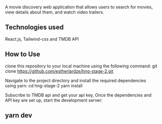 A movie discovery web application that allows users to search for movies, view details about them, and watch video trailers.


## Technologies used
React.js, Tailwind-css and TMDB API

## How to Use
clone this repository to your local machine using the following command:
git clone https://github.com/estherlardze/hng-stage-2.git

Navigate to the project directory and install the required dependencies using yarn:
cd hng-stage-2
yarn install

Subscribe to TMDB api and get your api key, Once the dependencies and API key are set up, start the development server:

## yarn dev
